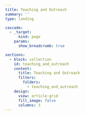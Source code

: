 ```yaml
---
title: Teaching and Outreach
summary: ''
type: landing

cascade:
  - _target:
      kind: page
    params:
      show_breadcrumb: true

sections:
  - block: collection
    id: teaching_and_outreach
    content:
      title: Teaching and Outreach
      filters:
        folders:
          - teaching_and_outreach
    design:
      view: article-grid
      fill_image: false
      columns: 3
---
```

